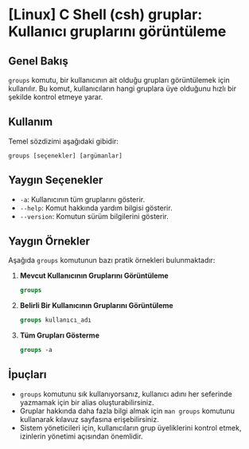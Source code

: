 # [Linux] C Shell (csh) gruplar: Kullanıcı gruplarını görüntüleme

## Genel Bakış
`groups` komutu, bir kullanıcının ait olduğu grupları görüntülemek için kullanılır. Bu komut, kullanıcıların hangi gruplara üye olduğunu hızlı bir şekilde kontrol etmeye yarar.

## Kullanım
Temel sözdizimi aşağıdaki gibidir:
```
groups [seçenekler] [argümanlar]
```

## Yaygın Seçenekler
- `-a`: Kullanıcının tüm gruplarını gösterir.
- `--help`: Komut hakkında yardım bilgisi gösterir.
- `--version`: Komutun sürüm bilgilerini gösterir.

## Yaygın Örnekler
Aşağıda `groups` komutunun bazı pratik örnekleri bulunmaktadır:

1. **Mevcut Kullanıcının Gruplarını Görüntüleme**
   ```csh
   groups
   ```

2. **Belirli Bir Kullanıcının Gruplarını Görüntüleme**
   ```csh
   groups kullanıcı_adı
   ```

3. **Tüm Grupları Gösterme**
   ```csh
   groups -a
   ```

## İpuçları
- `groups` komutunu sık kullanıyorsanız, kullanıcı adını her seferinde yazmamak için bir alias oluşturabilirsiniz.
- Gruplar hakkında daha fazla bilgi almak için `man groups` komutunu kullanarak kılavuz sayfasına erişebilirsiniz.
- Sistem yöneticileri için, kullanıcıların grup üyeliklerini kontrol etmek, izinlerin yönetimi açısından önemlidir.